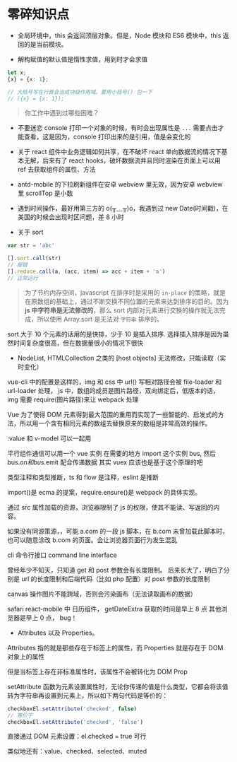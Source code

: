 # 零碎知识点

- 全局环境中，this 会返回顶层对象。但是，Node 模块和 ES6 模块中，this 返回的是当前模块。

- 解构赋值的默认值是惰性求值，用到时才会求值

```js
let x;
{x} = {x: 1};

// 大括号写在行首会当成块级作用域。要用小括号() 包一下
// ({x} = {x: 1});
```

> 你工作中遇到过哪些困难？

- 不要迷恋 console 打印一个对象的时候，有时会出现属性是 `...` 需要点击才能查看，这是因为，console 打印出来的是引用，值是会变化的

- 关于 react 组件中业务逻辑如何共享，在不破坏 react 单向数据流的情况下基本无解，后来有了 react hooks，破坏数据流并且同时渲染在页面上可以用 ref 去获取组件的属性、方法

- antd-mobile 的下拉刷新组件在安卓 webview 里无效，因为安卓 webview 里 scrollTop 是小数

- 遇到时间操作，最好用第三方的 o(╥﹏╥)o，我遇到过 new Date(时间戳)，在美国的时候会出现时区问题，差 8 小时

- 关于 sort

```js
var str = 'abc'

[].sort.call(str)
// 报错
[].reduce.call(a, (acc, item) => acc + item + 'a')
// 正常运行
```

> 为了节约内存空间，javascript 在排序时是采用的 `in-place` 的策略，就是在原数组的基础上，通过不断交换不同位置的元素来达到排序的目的。因为 **js 中字符串是无法修改的**，那么 sort 内部对元素进行交换的操作就无法完成，所以使用 Array.sort 是无法对 `字符串` 排序的。

sort 大于 10 个元素的话用的是快排，少于 10 是插入排序. 选择插入排序是因为虽然时间复杂度很高，但在数据量很小的情况下很快

- NodeList, HTMLCollection 之类的 [host objects] 无法修改，只能读取（实时变化）

vue-cli 中的配置是这样的，img 和 css 中 url() 写相对路径会被 file-loader 和 url-loader 处理， js 中，数组的成员是图片路径，双向绑定后，低版本的话，img 需要 require(图片路径)来让 webpack 处理

Vue 为了使得 DOM 元素得到最大范围的重用而实现了一些智能的、启发式的方法，所以用一个含有相同元素的数组去替换原来的数组是非常高效的操作。

:value 和 v-model 可以一起用

平行组件通信可以用一个 vue 实例 在需要的地方 import 这个实例 bus, 然后 bus.$on 和 bus.$emit 配合传递数据 其实 vuex 应该也是基于这个原理的吧

类型注释和类型推断，ts 和 flow 是注释，eslint 是推断

import()是 ecma 的提案，require.ensure()是 webpack 的具体实现。

通过 src 属性加载的资源，浏览器限制了 js 的权限，使其不能读、写返回的内容。

如果没有同源策源，，可能 a.com 的一段 js 脚本，在 b.com 未曾加载此脚本时，也可以随意涂改 b.com 的页面。会让浏览器页面行为发生混乱

cli 命令行接口 command line interface

曾经年少不知天，只知道 get 和 post 参数会有长度限制。
后来长大了，明白了分别是 url 的长度限制和后端代码（比如 php 配置）对 post 参数的长度限制

canvas 操作图片不能跨域，否则会污染画布（无法读取画布的数据）

safari react-mobile 中 日历组件， getDateExtra 获取的时间是早上 8 点
其他浏览器是早上 0 点， bug！

- Attributes 以及 Properties。

Attributes 指的就是那些存在于标签上的属性，而 Properties 就是存在于 DOM 对象上的属性

但是当标签上存在非标准属性时，该属性不会被转化为 DOM Prop

setAttribute 函数为元素设置属性时，无论你传递的值是什么类型，它都会将该值转为字符串再设置到元素上，所以如下两句代码是等价的：

```js
checkboxEl.setAttribute('checked', false)
// 等价于
checkboxEl.setAttribute('checked', 'false')
```

直接通过 DOM 元素设置：el.checked = true 可行

类似地还有：value、checked、selected、muted
